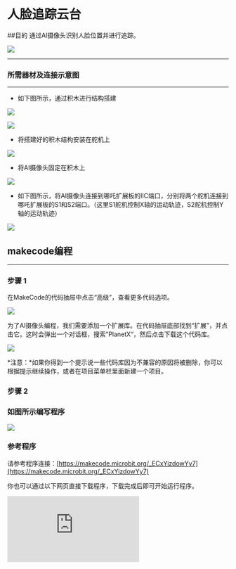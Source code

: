 ﻿# 人脸追踪云台

##目的
通过AI摄像头识别人脸位置并进行追踪。

![](https://wiki-media-ef.oss-cn-hongkong.aliyuncs.com//images/05035_01.png)


---

### 所需器材及连接示意图
---

- 如下图所示，通过积木进行结构搭建

![](https://wiki-media-ef.oss-cn-hongkong.aliyuncs.com//images/05035_04_03.png)

![](https://wiki-media-ef.oss-cn-hongkong.aliyuncs.com//images/05035_04_04.png)

- 将搭建好的积木结构安装在舵机上

![](https://wiki-media-ef.oss-cn-hongkong.aliyuncs.com//images/05035_04_05.png)

- 将AI摄像头固定在积木上

![](https://wiki-media-ef.oss-cn-hongkong.aliyuncs.com//images/05035_04_06.png)

- 如下图所示，将AI摄像头连接到哪吒扩展板的IIC端口，分别将两个舵机连接到哪吒扩展板的S1和S2端口。（这里S1舵机控制X轴的运动轨迹，S2舵机控制Y轴的运动轨迹）


![](https://wiki-media-ef.oss-cn-hongkong.aliyuncs.com//images/05035_04_07.png)


## makecode编程
---

### 步骤 1
在MakeCode的代码抽屉中点击“高级”，查看更多代码选项。

![](https://wiki-media-ef.oss-cn-hongkong.aliyuncs.com//images/05001_04.png)

为了AI摄像头编程，我们需要添加一个扩展库。在代码抽屉底部找到“扩展”，并点击它。这时会弹出一个对话框，搜索”PlanetX“，然后点击下载这个代码库。

![](https://wiki-media-ef.oss-cn-hongkong.aliyuncs.com//images/05001_05.png)

*注意：*如果你得到一个提示说一些代码库因为不兼容的原因将被删除，你可以根据提示继续操作，或者在项目菜单栏里面新建一个项目。
### 步骤 2

### 如图所示编写程序

![](https://wiki-media-ef.oss-cn-hongkong.aliyuncs.com//images/05035_04_08.png)


### 参考程序
请参考程序连接：[https://makecode.microbit.org/_ECxYizdowYy7](https://makecode.microbit.org/_ECxYizdowYy7)

你也可以通过以下网页直接下载程序，下载完成后即可开始运行程序。

<div
    style={{
        position: 'relative',
        paddingBottom: '60%',
        overflow: 'hidden',
    }}
>
    <iframe
        src="https://makecode.microbit.org/_ECxYizdowYy7"
        frameborder="0"
        sandbox="allow-popups allow-forms allow-scripts allow-same-origin"
        style={{
            position: 'absolute',
            width: '100%',
            height: '100%',
        }}
    />
</div>
---

### 结果
- AI摄像头会将镜头一直对着人脸位置。
